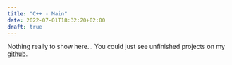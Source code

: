 ```yaml
---
title: "C++ - Main"
date: 2022-07-01T18:32:20+02:00
draft: true
---
```


Nothing really to show here...
You could just see unfinished projects on my [github](https://github.com/juff-ma).